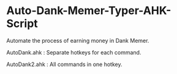 # Auto-Dank-Memer-Typer-AHK-Script
Automate the process of earning money in Dank Memer.


AutoDank.ahk : Separate hotkeys for each command.

AutoDank2.ahk : All commands in one hotkey.
